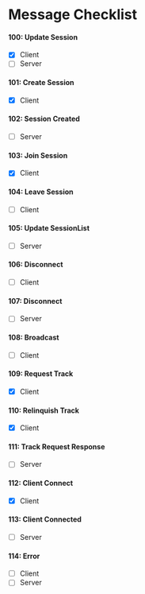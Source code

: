 # Message Checklist

#### 100: Update Session
- [x] Client
- [ ] Server

#### 101: Create Session
- [x] Client

#### 102: Session Created
- [ ] Server

#### 103: Join Session
- [x] Client

#### 104: Leave Session
- [ ] Client

#### 105: Update SessionList
- [ ] Server

#### 106: Disconnect
- [ ] Client

#### 107: Disconnect
- [ ] Server

#### 108: Broadcast
- [ ] Client

#### 109: Request Track
- [x] Client

#### 110: Relinquish Track
- [x] Client

#### 111: Track Request Response 
- [ ] Server

#### 112: Client Connect
- [x] Client

#### 113: Client Connected
- [ ] Server

#### 114: Error
- [ ] Client
- [ ] Server
